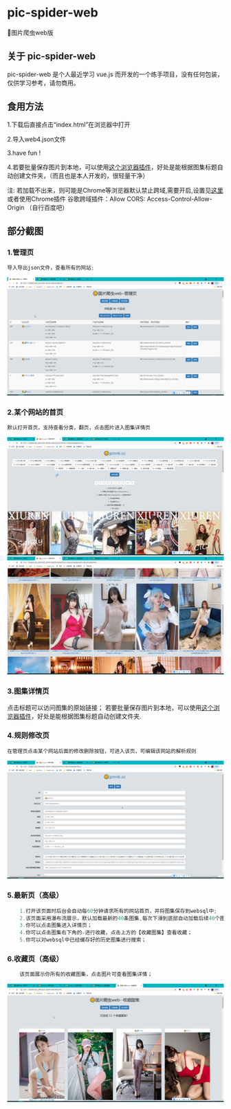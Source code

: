 # pic-spider-web

🙂图片爬虫web版

## 关于 pic-spider-web

pic-spider-web 是个人最近学习 vue.js 而开发的一个练手项目，没有任何包装，仅供学习参考，请勿商用。

## 食用方法

1.下载后直接点击“index.html”在浏览器中打开

2.导入web4.json文件

3.have fun !

4.若要批量保存图片到本地，可以使用[这个浏览器插件](https://github.com/htfei/chrome_exts/tree/master/5.1%20%E4%B8%8B%E8%BD%BD%20save_all_images)，好处是能根据图集标题自动创建文件夹，（而且也是本人开发的，很轻量干净）

注: 若加载不出来，则可能是Chrome等浏览器默认禁止跨域,需要开启,设置见[这里](https://www.cnblogs.com/shihaiming/p/10984394.html)
或者使用Chrome插件 谷歌跨域插件：Allow CORS: Access-Control-Allow-Origin （自行百度吧）

## 部分截图

### 1.管理页

```c
导入导出json文件，查看所有的网站;
```

![点击查看截图](./screenshot/index.png)

### 2.某个网站的首页

```c
默认打开首页，支持查看分类，翻页，点击图片进入图集详情页
```

![点击查看截图](./screenshot/home.png)
![点击查看截图](./screenshot/home2.png)

### 3.图集详情页


点击标题可以访问图集的原始链接；
若要批量保存图片到本地，可以使用[这个浏览器插件](https://github.com/htfei/chrome_exts/tree/master/5.1%20%E4%B8%8B%E8%BD%BD%20save_all_images)，好处是能根据图集标题自动创建文件夹.

### 4.规则修改页

```c
在管理页点击某个网站后面的修改删除按钮，可进入该页，可编辑该网站的解析规则
```

![点击查看截图](./screenshot/set.png)

### 5.最新页（高级）

```c
    1.打开该页面时后台会自动每60分钟请求所有的网站首页，并将图集保存到websql中;
    2.该页面采用瀑布流展示，默认加载最新的40条图集,每次下滑到底部自动加载后续40个图集，直到加载完毕；你也可以点击翻页加载历史图集；
    3.你可以点击图集进入详情页；
    4.你可以点击图集右下角的☆进行收藏，点击上方的【收藏图集】查看收藏；
    5.你可以对websql中已经缓存好的历史图集进行搜索；
```


### 6.收藏页（高级）

```c
    该页面展示你所有的收藏图集，点击图片可查看图集详情；
```

![点击查看截图](./screenshot/like.png)
